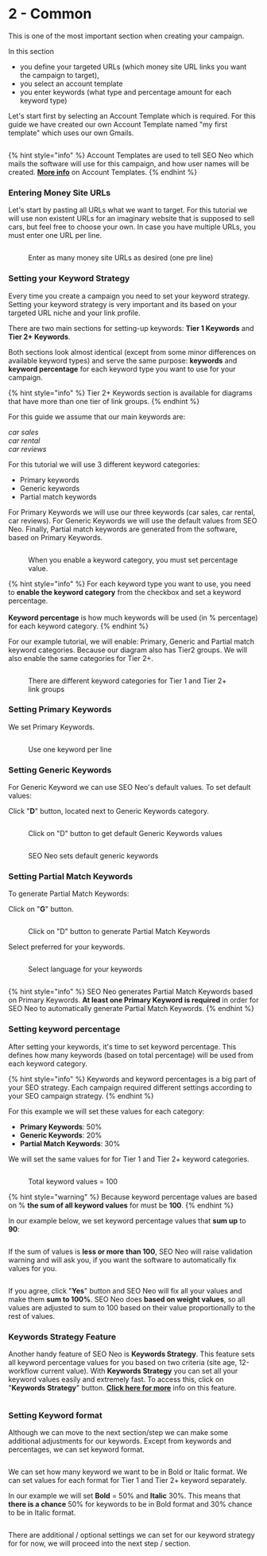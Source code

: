 # 2 - Common

This is one of the most important section when creating your campaign.

&#x20;In this section

* you define your targeted URLs (which money site URL links you want the campaign to target),
* you select an account template&#x20;
* you enter keywords (what type and percentage amount for each keyword type)

Let's start first by selecting an Account Template which is required. For this guide we have created our own Account Template named "my first template" which uses our own Gmails.

<figure><img src="../../../.gitbook/assets/2 - common - account template.jpg" alt=""><figcaption></figcaption></figure>

{% hint style="info" %}
Account Templates are used to tell SEO Neo which mails the software will use for this campaign, and how user names will be created. [**More info**](../../../documentation/account-templates/) on Account Templates.
{% endhint %}

### Entering Money Site URLs

Let's start by pasting all URLs what we want to target. For this tutorial we will use non existent URLs for an imaginary website that is supposed to sell cars, but feel free to choose your own. In case you have multiple URLs, you must enter one URL per line.

<figure><img src="../../../.gitbook/assets/2 - common - urls.jpg" alt=""><figcaption><p>Enter as many money site URLs as desired (one pre line)</p></figcaption></figure>

### Setting your Keyword Strategy

Every time you create a campaign you need to set your keyword strategy. Setting your keyword strategy is very important and its based on your targeted URL niche and your link profile.

There are two main sections for setting-up keywords: **Tier 1 Keywords** and **Tier 2+ Keywords**.

Both sections look almost identical (except from some minor differences on available keyword types) and serve the same purpose: **keywords** and **keyword percentage** for each keyword type you want to use for your campaign.

{% hint style="info" %}
Tier 2+ Keywords section is available for diagrams that have more than one tier of link groups.
{% endhint %}

For this guide we assume that our main keywords are:

_car sales_\
_car rental_\
_car reviews_

For this tutorial we will use 3 different keyword categories:

* Primary keywords
* Generic keywords
* Partial match keywords

For Primary Keywords we will use our three keywords (car sales, car rental, car reviews). For Generic Keywords we will use the default values from SEO Neo. Finally, Partial match keywords are generated from the software, based on Primary Keywords.

<figure><img src="../../../.gitbook/assets/keyword settings.jpg" alt=""><figcaption><p>When you enable a keyword category, you must set percentage value.</p></figcaption></figure>

{% hint style="info" %}
For each keyword type you want to use, you need to **enable the keyword category** from the checkbox and set a keyword percentage.\
\
**Keyword percentage** is how much keywords will be used (in % percentage) for each keyword category.
{% endhint %}

For our example tutorial, we will enable: Primary, Generic and Partial match keyword categories. Because our diagram also has Tier2 groups. We will also enable the same categories for Tier 2+.

<figure><img src="../../../.gitbook/assets/toggle keyword categories.JPG" alt=""><figcaption><p>There are different keyword categories for Tier 1 and Tier 2+ link groups</p></figcaption></figure>

### Setting Primary Keywords

We set Primary Keywords.

<figure><img src="../../../.gitbook/assets/primary keywords.jpg" alt=""><figcaption><p>Use one keyword per line</p></figcaption></figure>

### Setting Generic Keywords

For Generic Keyword we can use SEO Neo's default values. To set default values:

Click "**D**" button, located next to Generic Keywords category.

<figure><img src="../../../.gitbook/assets/generate generic keywords.jpg" alt=""><figcaption><p>Click on "D" button to get default Generic Keywords values </p></figcaption></figure>

<figure><img src="../../../.gitbook/assets/generate generic keywords 2.jpg" alt=""><figcaption><p>SEO Neo sets default generic keywords</p></figcaption></figure>

### Setting Partial Match Keywords

To generate Partial Match Keywords: &#x20;

Click on "**G**" button.

<figure><img src="../../../.gitbook/assets/generate partial match keywords.jpg" alt=""><figcaption><p>Click on "D" button to generate Partial Match Keywords</p></figcaption></figure>

Select preferred for your keywords.

<figure><img src="../../../.gitbook/assets/generate partial match keywords 2.jpg" alt=""><figcaption><p>Select language for your keywords</p></figcaption></figure>

<figure><img src="../../../.gitbook/assets/generate partial match keywords 3.jpg" alt=""><figcaption></figcaption></figure>

{% hint style="info" %}
SEO Neo generates Partial Match Keywords based on Primary Keywords. **At least one Primary Keyword is required** in order for SEO Neo to automatically generate Partial Match Keywords.
{% endhint %}

### Setting keyword percentage

After setting your keywords, it's time to set keyword percentage. This defines how many keywords (based on total percentage) will be used from each keyword category.

{% hint style="info" %}
Keywords and keyword percentages is a big part of your SEO strategy. Each campaign required different settings according to your SEO campaign strategy.
{% endhint %}

For this example we will set these values for each category:

* **Primary Keywords**: 50%
* **Generic Keywords**: 20%
* **Partial Match Keywords**: 30%

We will set the same values for for Tier 1 and Tier 2+ keyword categories.

<figure><img src="../../../.gitbook/assets/keyword percentage values 2.jpg" alt=""><figcaption><p>Total keyword values = 100</p></figcaption></figure>

{% hint style="warning" %}
Because keyword percentage values are based on % **the sum of all keyword values** for must be **100**.
{% endhint %}

In our example below, we set keyword percentage values that **sum up** to **90**:

<figure><img src="../../../.gitbook/assets/keyword percentage 90pc.jpg" alt=""><figcaption></figcaption></figure>

If the sum of values is **less or more** **than 100**, SEO Neo will raise validation warning and will ask you, if you want the software to automatically fix values for you.

<figure><img src="../../../.gitbook/assets/keyword percentage fix values 1.jpg" alt=""><figcaption></figcaption></figure>

If you agree, click "**Yes**" button and SEO Neo will fix all your values and make them **sum to 100%**. SEO Neo does **based on weight values**, so all values are adjusted to sum to 100 based on their value proportionally to the rest of values.

### Keywords Strategy Feature

Another handy feature of SEO Neo is **Keywords Strategy**. This feature sets all keyword percentage values for you based on two criteria (site age, 12-workflow current value).  With **Keywords Strategy** you can set all your keyword values easily and extremely fast. To access this, click on "**Keywords Strategy**" button. [**Click here for more**](../../../documentation/features/keywords-strategy.md) info on this feature.

<figure><img src="../../../.gitbook/assets/keyword strategy.jpg" alt=""><figcaption></figcaption></figure>

### Setting Keyword format

Although we can move to the next section/step we can make some additional adjustments for our keywords. Except from keywords and percentages, we can set keyword format.

<figure><img src="../../../.gitbook/assets/keyword format.jpg" alt=""><figcaption></figcaption></figure>

We can set how many keyword we want to be in Bold or Italic format. We can set values for each format for Tier 1 and Tier 2+ keyword separately.

In our example we will set **Bold** = 50% and **Italic** 30%. This means that **there is a chance** 50% for keywords to be in Bold format and 30% chance to be in Italic format.

<figure><img src="../../../.gitbook/assets/keyword format 2.jpg" alt=""><figcaption></figcaption></figure>

There are additional / optional settings we can set for our keyword strategy for for now, we will proceed into the next step / section.
